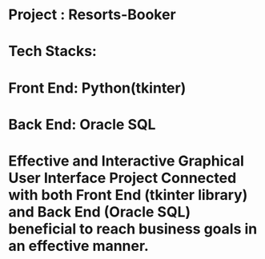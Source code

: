 # Project : Resorts-Booker

# Tech Stacks:

  # Front End: Python(tkinter)
  # Back End: Oracle SQL
  
# Effective and Interactive Graphical User Interface Project Connected with both Front End (tkinter library) and Back End (Oracle SQL) beneficial to reach business goals in an effective manner.


 

